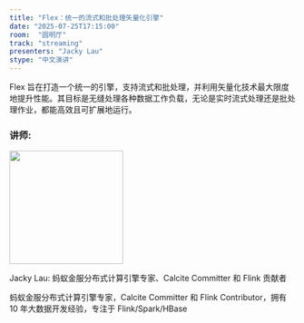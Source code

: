 ```yaml
---
title: "Flex：统一的流式和批处理矢量化引擎"
date: "2025-07-25T17:15:00"
room:  "圆明厅"
track: "streaming"
presenters: "Jacky Lau"
stype: "中文演讲"
---
```


Flex 旨在打造一个统一的引擎，支持流式和批处理，并利用矢量化技术最大限度地提升性能。其目标是无缝处理各种数据工作负载，无论是实时流式处理还是批处理作业，都能高效且可扩展地运行。

### 讲师:

<img src="https://sessionize.com/image/d1f0-400o400o1-Y9Jb1kV34FfnXoT1DRv3hh.jpg" width="200" /><br/>

Jacky Lau: 蚂蚁金服分布式计算引擎专家、Calcite Committer 和 Flink 贡献者

蚂蚁金服分布式计算引擎专家，Calcite Committer 和 Flink Contributor，拥有 10 年大数据开发经验，专注于 Flink/Spark/HBase